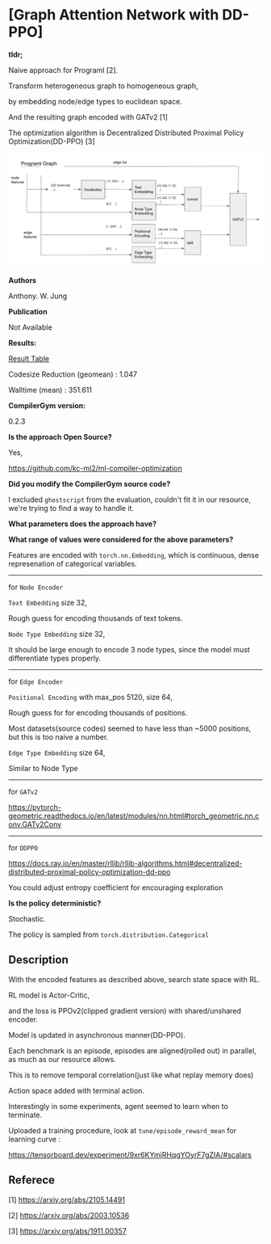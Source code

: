 # [Graph Attention Network with DD-PPO]

**tldr;**

Naive approach for Programl [2].

Transform heterogeneous graph to homogeneous graph,

by embedding node/edge types to euclidean space.

And the resulting graph encoded with GATv2 [1]

The optimization algorithm is Decentralized Distributed Proximal Policy Optimization(DD-PPO) [3]

![img.png](img.png)

**Authors**

Anthony. W. Jung

**Publication**

Not Available

**Results:**

[Result Table](result.csv)

Codesize Reduction (geomean)  : 1.047

Walltime (mean) : 351.611

**CompilerGym version:**

0.2.3

**Is the approach Open Source?**

Yes, 

https://github.com/kc-ml2/ml-compiler-optimization

**Did you modify the CompilerGym source code?**

I excluded `ghostscript` from the evaluation, couldn't fit it in our resource, we're trying to find a way to handle it. 

**What parameters does the approach have?**

**What range of values were considered for the above parameters?**

Features are encoded with `torch.nn.Embedding`, which is continuous, dense represenation of categorical variables. 

---

for `Node Encoder`

`Text Embedding` size 32,

Rough guess for encoding thousands of text tokens.

`Node Type Embedding` size 32,

It should be large enough to encode 3 node types, since the model must differentiate types properly.

---

for `Edge Encoder`

`Positional Encoding` with max_pos 5120, size 64,

Rough guess for for encoding thousands of positions.

Most datasets(source codes) seemed to have less than ~5000 positions, but this is too naive a number. 

`Edge Type Embedding` size 64,

Similar to Node Type


---

for `GATv2`

https://pytorch-geometric.readthedocs.io/en/latest/modules/nn.html#torch_geometric.nn.conv.GATv2Conv

---

for `DDPPO`

https://docs.ray.io/en/master/rllib/rllib-algorithms.html#decentralized-distributed-proximal-policy-optimization-dd-ppo

You could adjust entropy coefficient for encouraging exploration

**Is the policy deterministic?**

Stochastic.

The policy is sampled from `torch.distribution.Categorical`

## Description

With the encoded features as described above, search state space with RL.

RL model is Actor-Critic, 

and the loss is PPOv2(clipped gradient version) with shared/unshared encoder.

Model is updated in asynchronous manner(DD-PPO).

Each benchmark is an episode, episodes are aligned(rolled out) in parallel, as much as our resource allows.

This is to remove temporal correlation(just like what replay memory does)

Action space added with terminal action.

Interestingly in some experiments, agent seemed to learn when to terminate.

Uploaded a training procedure, look at `tune/episode_reward_mean` for learning curve :

https://tensorboard.dev/experiment/9xr6KYmjRHqgYOyrF7gZIA/#scalars

## Referece

[1] https://arxiv.org/abs/2105.14491

[2] https://arxiv.org/abs/2003.10536

[3] https://arxiv.org/abs/1911.00357
